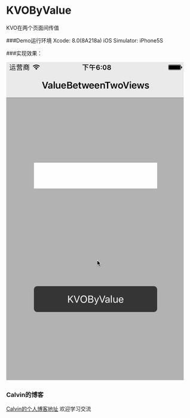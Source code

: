 # KVOByValue
KVO在两个页面间传值

###Demo运行环境
Xcode: 8.0(8A218a)
iOS Simulator: iPhone5S

###实现效果：

![](https://github.com/CalvinCheungCoder/KVOByValue/blob/master/KVOByValue.gif)

### Calvin的博客

[Calvin的个人博客地址](https://www.zhangdinghao.cn) 欢迎学习交流



